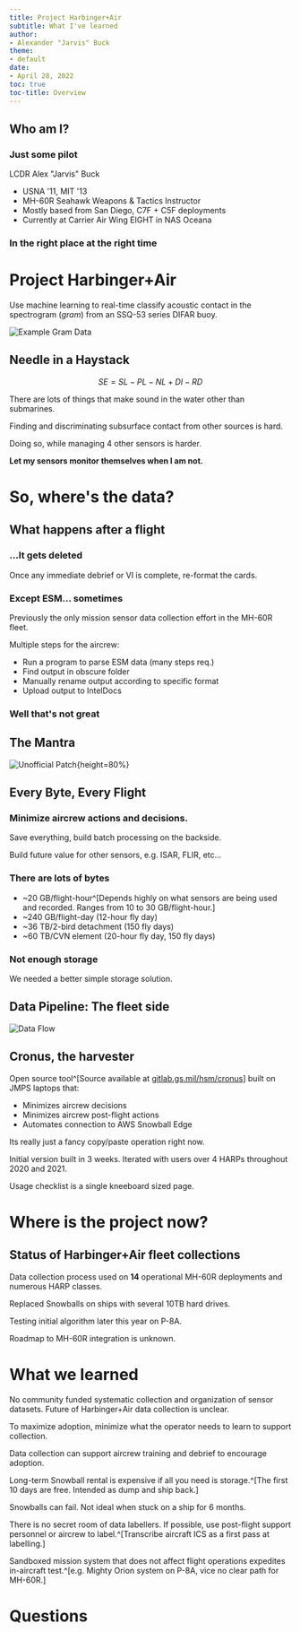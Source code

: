 ```yaml
---
title: Project Harbinger+Air
subtitle: What I've learned
author:
- Alexander "Jarvis" Buck
theme:
- default
date:
- April 28, 2022
toc: true
toc-title: Overview
---
```


## Who am I?

### Just some pilot

LCDR Alex "Jarvis" Buck

- USNA '11, MIT '13
- MH-60R Seahawk Weapons & Tactics Instructor
- Mostly based from San Diego, C7F + C5F deployments
- Currently at Carrier Air Wing EIGHT in NAS Oceana

### In the right place at the right time


# Project Harbinger+Air

Use machine learning to real-time classify acoustic contact in the spectrogram (*gram*) from an SSQ-53 series DIFAR buoy.

![Example Gram Data](waterfall.png)

## Needle in a Haystack

$$SE = SL-PL-NL+DI-RD$$

There are lots of things that make sound in the water other than submarines.

Finding and discriminating subsurface contact from other sources is hard.

Doing so, while managing 4 other sensors is harder.

**Let my sensors monitor themselves when I am not.**



# So, where's the data?

## What happens after a flight

### ...It gets deleted

Once any immediate debrief or VI is complete, re-format the cards.

### Except ESM... sometimes

Previously the only mission sensor data collection effort in the MH-60R fleet.

Multiple steps for the aircrew:

  - Run a program to parse ESM data (many steps req.)
  - Find output in obscure folder
  - Manually rename output according to specific format
  - Upload output to IntelDocs

### Well that's not great


## The Mantra

![Unofficial Patch](everybyte.small.png){height=80%}

## Every Byte, Every Flight

### Minimize aircrew actions and decisions.
Save everything, build batch processing on the backside.

Build future value for other sensors, e.g. ISAR, FLIR, etc...

### There are lots of bytes
- ~20 GB/flight-hour^[Depends highly on what sensors are being used and recorded. Ranges from 10 to 30 GB/flight-hour.]
- ~240 GB/flight-day (12-hour fly day)
- ~36 TB/2-bird detachment (150 fly days)
- ~60 TB/CVN element (20-hour fly day, 150 fly days)

### Not enough storage
We needed a better simple storage solution.

<!-- 
## Alone with a Snowball

Harbinger+Air uses AWS Secret Commercial Cloud Services.

AWS Snowball Edge migrates up to 80TB into AWS S3. 

Security Manager: "What the *$%! is this?" 
![WTF](wtf.png){height=30%}
![Snowball](snowball.png){height=30%} 
-->
<!-- 
Arrives unclassified via UPS

Departs classified via prepaid UPS^[DoD Manual 5200.01 Enclosure 4 paragraph 10d]
-->

## Data Pipeline: The fleet side

![Data Flow](data-flow.png)

## Cronus, the harvester

Open source tool^[Source available at [gitlab.gs.mil/hsm/cronus](gitlab.gs.mil/hsm/cronus)] built on JMPS laptops that:

- Minimizes aircrew decisions
- Minimizes aircrew post-flight actions
- Automates connection to AWS Snowball Edge

Its really just a fancy copy/paste operation right now.

Initial version built in 3 weeks. Iterated with users over 4 HARPs throughout 2020 and 2021.

Usage checklist is a single kneeboard sized page.



# Where is the project now?

## Status of Harbinger+Air fleet collections

Data collection process used on **14** operational MH-60R deployments and numerous HARP classes.

Replaced Snowballs on ships with several 10TB hard drives.

Testing initial algorithm later this year on P-8A.

Roadmap to MH-60R integration is unknown.


# What we learned

No community funded systematic collection and organization of sensor datasets. Future of Harbinger+Air data collection is unclear.

To maximize adoption, minimize what the operator needs to learn to support collection.

Data collection can support aircrew training and debrief to encourage adoption.

Long-term Snowball rental is expensive if all you need is storage.^[The first 10 days are free. Intended as dump and ship back.]

Snowballs can fail. Not ideal when stuck on a ship for 6 months.

There is no secret room of data labellers. If possible, use post-flight support personnel or aircrew to label.^[Transcribe aircraft ICS as a first pass at labelling.]

Sandboxed mission system that does not affect flight operations expedites in-aircraft test.^[e.g. Mighty Orion system on P-8A, vice no clear path for MH-60R.]

# Questions